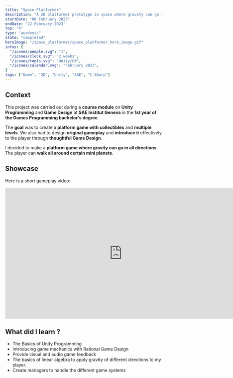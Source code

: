 ```yaml
---
title: "Space Platformer"
description: "A 2D platformer prototype in space where gravity can go in many direction."
startDate: "08 February 2023"
endDate: "22 February 2023"
top: "4"
type: "academic"
state: "completed"
heroImage: "/space_platformer/space_platformer_hero_image.gif"
infos: {
  "/icones/people.svg": "1",
  "/icones/clock.svg": "2 weeks",
  "/icones/tools.svg": "Unity/C#",
  "/icones/calendar.svg": "February 2023",
}
tags: ["Game", "2D", "Unity", "SAE", "C-Sharp"]
---
```


## Context
This project was carried out during a **course module** on **Unity Programming** and **Game Design** at **SAE Institut Geneva** in the **1st year of the Games Programming bachelor's degree**.

The **goal** was to create a **platform game with collectibles** and **multiple levels**. We also had to design **original gameplay** and **introduce it** effectively to the player through **thoughtful Game Design**.

I decided to make a **platform game where gravity can go in all directions**. The player can **walk all around certain mini planets**.

## Showcase
Here is a short gameplay video:
<iframe width="750" height="420" src="https://www.youtube.com/embed/s95d7DD5NvE?si=gSRjdner6eDXUoiz" title="YouTube video player" frameborder="0" allow="accelerometer; autoplay; clipboard-write; encrypted-media; gyroscope; picture-in-picture; web-share" referrerpolicy="strict-origin-when-cross-origin" allowfullscreen></iframe>

## What did I learn ?
- The Basics of Unity Programming
- Introducing game mechanics with Rational Game Design
- Provide visual and audio game feedback
- The basics of linear algebra to apply gravity of different directions to my player.
- Create managers to handle the different game systems